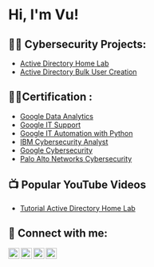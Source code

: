 <h1>Hi, I'm Vu!</h1>

<h2>👨‍💻 Cybersecurity Projects:</h2>

  - [Active Directory Home Lab](https://github.com/CyberVu-Lab/ActiveDirectoryLab)
  - [Active Directory Bulk User Creation](https://github.com/joshmadakor1/AD_PS)

<h2>👨‍💻Certification :</h2>

- [Google Data Analytics](https://www.youtube.com/watch?v=a83ASGn_V_s)
- [Google IT Support](https://www.youtube.com/watch?v=a83ASGn_V_s)
- [Google IT Automation with Python](https://www.youtube.com/watch?v=a83ASGn_V_s)
- [IBM Cybersecurity Analyst](https://www.youtube.com/watch?v=a83ASGn_V_s)
- [Google Cybersecurity](https://coursera.org/verify/3D5XWGY562KL)
- [Palo Alto Networks Cybersecurity](https://www.youtube.com/watch?v=a83ASGn_V_s)


<h2>📺 Popular YouTube Videos</h2>

- [Tutorial Active Directory Home Lab](https://www.youtube.com/watch?v=a83ASGn_V_s)

<h2> 🤳 Connect with me:</h2>

[<img align="left" alt="VuTran | YouTube" width="22px" src="https://cdn.jsdelivr.net/npm/simple-icons@v3/icons/youtube.svg" />][youtube]
[<img align="left" alt="VuTran | Twitter" width="22px" src="https://cdn.jsdelivr.net/npm/simple-icons@v3/icons/twitter.svg" />][twitter]
[<img align="left" alt="VuTran | LinkedIn" width="22px" src="https://cdn.jsdelivr.net/npm/simple-icons@v3/icons/linkedin.svg" />][linkedin]
[<img align="left" alt="VuTran | Instagram" width="22px" src="https://cdn.jsdelivr.net/npm/simple-icons@v3/icons/instagram.svg" />][instagram]

[twitter]: https://twitter.com/
[youtube]: https://www.youtube.com/c/
[instagram]: https://www.instagram.com/
[linkedin]: https://linkedin.com/in/

<!--
**CyberVu-Lab/CyberVu-Projects** is a ✨ _special_ ✨ repository because its `README.md` (this file) appears on your GitHub profile.

Here are some ideas to get you started:

- 🔭 I’m currently working on ...
- 🌱 I’m currently learning ...
- 👯 I’m looking to collaborate on ...
- 🤔 I’m looking for help with ...
- 💬 Ask me about ...
- 📫 How to reach me: ...
- 😄 Pronouns: ...
- ⚡ Fun fact: ...
-->
